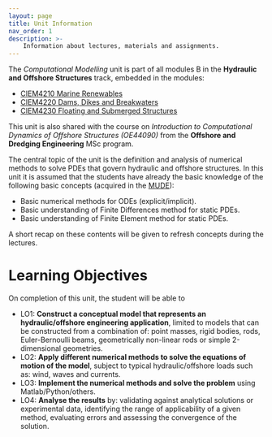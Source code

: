 ```yaml
---
layout: page
title: Unit Information
nav_order: 1
description: >-
    Information about lectures, materials and assignments.
--- 
```


The *Computational Modelling* unit is part of all modules B in the **Hydraulic and Offshore Structures** track, embedded in the modules:  

* [CIEM4210 Marine Renewables](https://studiegids.tudelft.nl/a101_displayCourse.do?course_id=63755)
* [CIEM4220 Dams, Dikes and Breakwaters](https://studiegids.tudelft.nl/a101_displayCourse.do?course_id=63756)
* [CIEM4230 Floating and Submerged Structures](https://studiegids.tudelft.nl/a101_displayCourse.do?course_id=63757)

This unit is also shared with the course on *Introduction to Computational Dynamics of Offshore Structures (OE44090)* from the **Offshore and Dredging Engineering** MSc program.

The central topic of the unit is the definition and analysis of numerical methods to solve PDEs that govern hydraulic and offshore structures. In this unit it is assumed that the students have already the basic knowledge of the following basic concepts (acquired in the [MUDE](https://mude.citg.tudelft.nl/book/intro.html)):

- Basic numerical methods for ODEs (explicit/implicit).
- Basic understanding of Finite Differences method for static PDEs.
- Basic understanding of Finite Element method for static PDEs.

A short recap on these contents will be given to refresh concepts during the lectures.

# Learning Objectives

On completion of this unit, the student will be able to

- LO1: **Construct a conceptual model that represents an hydraulic/offshore engineering application**, limited to models that can be constructed from a combination of: point masses, rigid bodies, rods, Euler-Bernoulli beams, geometrically non-linear rods or simple 2-dimensional geometries.
- LO2: **Apply different numerical methods to solve the equations of motion of the model**, subject to typical hydraulic/offshore loads such as: wind, waves and currents.
- LO3: **Implement the numerical methods and solve the problem** using Matlab/Python/others.
- LO4: **Analyse the results** by: validating against analytical solutions or experimental data, identifying the range of applicability of a given method, evaluating errors and assessing the convergence of the solution.

